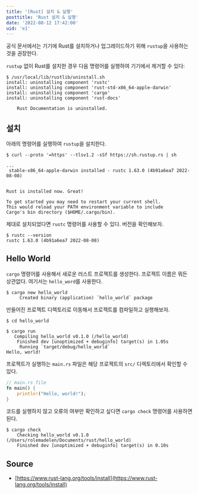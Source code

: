 ```yaml
---
title: '[Rust] 설치 & 실행'
posttitle: 'Rust 설치 & 실행'
date: '2022-08-12 17:42:00'
uid: 'e1'
---
```


공식 문서에서는 기기에 Rust를 설치하거나 업그레이드하기 위해 `rustup`을 사용하는 것을 권장한다.

`rustup` 없이 Rust를 설치한 경우 다음 명령어를 실행하여 기기에서 제거할 수 있다:

```shell
$ /usr/local/lib/rustlib/uninstall.sh
install: uninstalling component 'rustc'
install: uninstalling component 'rust-std-x86_64-apple-darwin'
install: uninstalling component 'cargo'
install: uninstalling component 'rust-docs'

    Rust Documentation is uninstalled.
```

## 설치

아래의 명령어를 실행하여 `rustup`을 설치한다.

```shell
$ curl --proto '=https' --tlsv1.2 -sSf https://sh.rustup.rs | sh

...
 stable-x86_64-apple-darwin installed - rustc 1.63.0 (4b91a6ea7 2022-08-08)


Rust is installed now. Great!

To get started you may need to restart your current shell.
This would reload your PATH environment variable to include
Cargo's bin directory ($HOME/.cargo/bin).
```

제대로 설치되었다면 `rustc` 명령어를 사용할 수 있다. 버전을 확인해보자.

```shell
$ rustc --version
rustc 1.63.0 (4b91a6ea7 2022-08-08)
```

## Hello World

`cargo` 명령어를 사용해서 새로운 러스트 프로젝트를 생성한다. 프로젝트 이름은 뭐든 상관없다. 여기서는 `hello_word`를 사용한다.

```shell
$ cargo new hello_world
     Created binary (application) `hello_world` package
```

만들어진 프로젝트 디렉토리로 이동해서 프로젝트를 컴파일하고 실행해보자.

```shell
$ cd hello_world

$ cargo run 
   Compiling hello_world v0.1.0 (/hello_world)
    Finished dev [unoptimized + debuginfo] target(s) in 1.05s
     Running `target/debug/hello_world`
Hello, world!
```

프로젝트가 실행하는 `main.rs` 파일은 해당 프로젝트의 `src/` 디렉토리에서 확인할 수 있다.

```rust
// main.rs file
fn main() {
    println!("Hello, world!");
}
```

코드를 실행하지 않고 오류의 여부만 확인하고 싶다면 `cargo check` 명령어를 사용하면 된다.

```shell
$ cargo check 
    Checking hello_world v0.1.0 (/Users/rolemadelen/Documents/rust/hello_world)
    Finished dev [unoptimized + debuginfo] target(s) in 0.10s
```

## Source

- [https://www.rust-lang.org/tools/install](https://www.rust-lang.org/tools/install)
